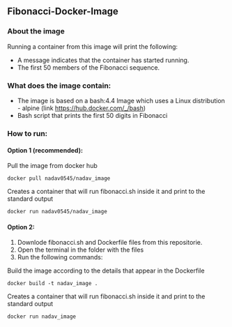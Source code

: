 ## Fibonacci-Docker-Image

### About the image

Running a container from this image will print the following:
* A message indicates that the container has started running.
* The first 50 members of the Fibonacci sequence.


### What does the image contain:
* The image is based on a bash:4.4 Image which uses a Linux distribution - alpine (link https://hub.docker.com/_/bash)
* Bash script that prints the first 50 digits in Fibonacci


### How to run:
#### Option 1 (recommended):

   Pull the image from docker hub

 ```
 docker pull nadav0545/nadav_image
  ```
  Creates a container that will run fibonacci.sh inside it and print to the standard output

  ```
 docker run nadav0545/nadav_image 
  ```


#### Option 2:
1. Downlode fibonacci.sh and Dockerfile files from this repositorie.
2. Open the terminal in the folder with the files
3. Run the following commands:

 Build the image according to the details that appear in the Dockerfile
 ```
 docker build -t nadav_image .      
 ```
 Creates a container that will run fibonacci.sh inside it and print to the standard output

 ```
 docker run nadav_image   
  ```
  
